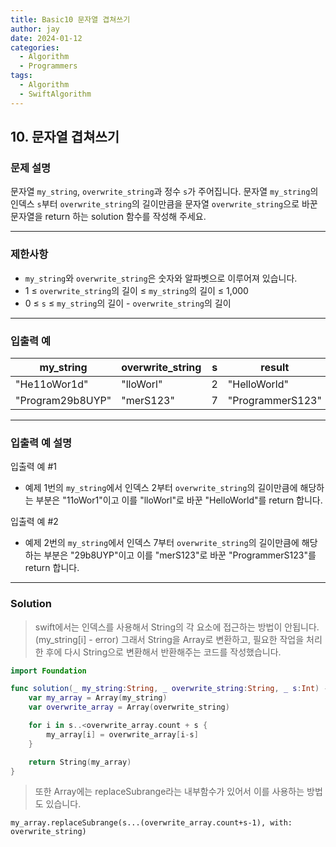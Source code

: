 ```yaml
---
title: Basic10 문자열 겹쳐쓰기
author: jay
date: 2024-01-12
categories:
  - Algorithm
  - Programmers
tags:
  - Algorithm
  - SwiftAlgorithm
---
```

## 10. 문자열 겹쳐쓰기

### 문제 설명

문자열 `my_string`, `overwrite_string`과 정수 `s`가 주어집니다. 문자열 `my_string`의 인덱스 `s`부터 `overwrite_string`의 길이만큼을 문자열 `overwrite_string`으로 바꾼 문자열을 return 하는 solution 함수를 작성해 주세요.

---

### 제한사항

- `my_string`와 `overwrite_string`은 숫자와 알파벳으로 이루어져 있습니다.
- 1 ≤ `overwrite_string`의 길이 ≤ `my_string`의 길이 ≤ 1,000
- 0 ≤ `s` ≤ `my_string`의 길이 - `overwrite_string`의 길이

---

### 입출력 예

|my_string|overwrite_string|s|result|
|---|---|---|---|
|"He11oWor1d"|"lloWorl"|2|"HelloWorld"|
|"Program29b8UYP"|"merS123"|7|"ProgrammerS123"|

---

### 입출력 예 설명

입출력 예 #1

- 예제 1번의 `my_string`에서 인덱스 2부터 `overwrite_string`의 길이만큼에 해당하는 부분은 "11oWor1"이고 이를 "lloWorl"로 바꾼 "HelloWorld"를 return 합니다.

입출력 예 #2

- 예제 2번의 `my_string`에서 인덱스 7부터 `overwrite_string`의 길이만큼에 해당하는 부분은 "29b8UYP"이고 이를 "merS123"로 바꾼 "ProgrammerS123"를 return 합니다.

---

### Solution

> swift에서는 인덱스를 사용해서 String의 각 요소에 접근하는 방법이 안됩니다. (my_string[i] - error) 그래서 String을 Array로 변환하고, 필요한 작업을 처리한 후에 다시 String으로 변환해서 반환해주는 코드를 작성했습니다.

```swift
import Foundation

func solution(_ my_string:String, _ overwrite_string:String, _ s:Int) -> String {
    var my_array = Array(my_string)
    var overwrite_array = Array(overwrite_string)

    for i in s..<overwrite_array.count + s {
        my_array[i] = overwrite_array[i-s]
    }

    return String(my_array)
}
```

> 또한 Array에는 replaceSubrange라는 내부함수가 있어서 이를 사용하는 방법도 있습니다.

```
my_array.replaceSubrange(s...(overwrite_array.count+s-1), with: overwrite_string)
```